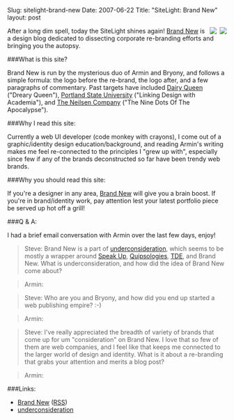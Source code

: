 Slug: sitelight-brand-new
Date: 2007-06-22
Title: "SiteLight: Brand New"
layout: post

<a href="http://redmonk.net/category/sitelight/"><img class="at-xid-6a010534988cd3970b0120a5b360ef970c" src="https://steveivy.typepad.com/.a/6a010534988cd3970b0120a5b360ef970c-pi" style="float: right; padding-left: 7px; border:none;" /></a>

<a href="http://redmonk.net/category/sitelight/"><img src="https://redmonk.net/wp-content/sitelight.gif" style="float: right; padding-left: 7px; border:none;"/></a>

After a long dim spell, today the SiteLight shines again! [Brand New](http://www.underconsideration.com/brandnew) is a design blog dedicated to dissecting corporate re-branding efforts and bringing you the autopsy.

###What is this site?

Brand New is run by the mysterious duo of Armin and Bryony, and follows a simple formula: the logo before the re-brand, the logo after, and a few paragraphs of commentary. Past targets have included [Dairy Queen](http://www.underconsideration.com/brandnew/archives/dreary_queen.php) ("Dreary Queen"), [Portland State University](http://www.underconsideration.com/brandnew/archives/linking_design_with_academia.php) ("Linking Design with Academia"), and [The Neilsen Company](http://www.underconsideration.com/brandnew/archives/post.php) ("The Nine Dots Of The Apocalypse").

###Why I read this site:

Currently a web UI developer (code monkey with crayons), I come out of a graphic/identity design education/background, and reading Armin's writing makes me feel re-connected to the principles I "grew up with", especially since few if any of the brands deconstructed so far have been trendy web brands.

###Why you should read this site:

If you're a designer in any area, [Brand New](http://underconsideration.com/brandnew) will give you a brain boost. If you're in brand/identity work, pay attention lest your latest portfolio piece be served up hot off a grill!

###Q &amp; A:

I had a brief email conversation with Armin over the last few days, enjoy!

> <span class="attribution">Steve:</span> Brand New is a part of [underconsideration](http://underconsideration.com), which seems to be mostly a wrapper around [Speak Up](http://www.underconsideration.com/speakup/), [Quipsologies](http://www.underconsideration.com/quipsologies/), [TDE](http://www.thedesignencyclopedia.org/), and Brand New. What is underconsideration, and how did the idea of Brand New come about?

> <span class="attribution">Armin:</span>

> <span class="attribution">Steve:</span> Who are you and Bryony, and how did you end up started a web publishing empire? :-)

> <span class="attribution">Armin:</span>

> <span class="attribution">Steve:</span> I've really appreciated the breadth of variety of brands that come up for um "consideration" on Brand New. I love that so few of them are web companies, and I feel like that keeps me connected to the larger world of design and identity. What is it about a re-branding that grabs your attention and merits a blog post?

> <span class="attribution">Armin:</span>

###Links:

* [Brand New](http://underconsideration.com/brandnew) ([RSS](http://www.underconsideration.com/brandnew/index.xml))
* [underconsideration](http://underconsideration.com/)

